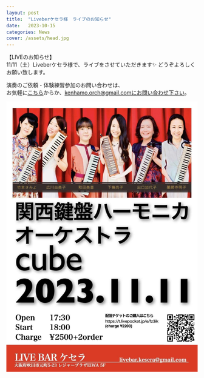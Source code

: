 ```yaml
---
layout: post
title:  "Liveberケセラ様　ライブのお知らせ"
date:   2023-10-15 
categories: News
cover: /assets/head.jpg
---
```

  
【LIVEのお知らせ】  
11/11（土）Liveberケセラ様で、ライブをさせていただきます✨
どうぞよろしくお願い致します。
  
演奏のご依頼・体験練習参加のお問い合わせは、  
お気軽に[こちら](https://docs.google.com/forms/d/e/1FAIpQLSeOdIlDB3uChvhrr9F543WjyJz2orR1FHCYdYVnwKcQU6wVcg/viewform)からか、kenhamo.orch@gmail.comにお問い合わせ下さい。
 
<img border="0" src="/assets/20231111.jpg">    
